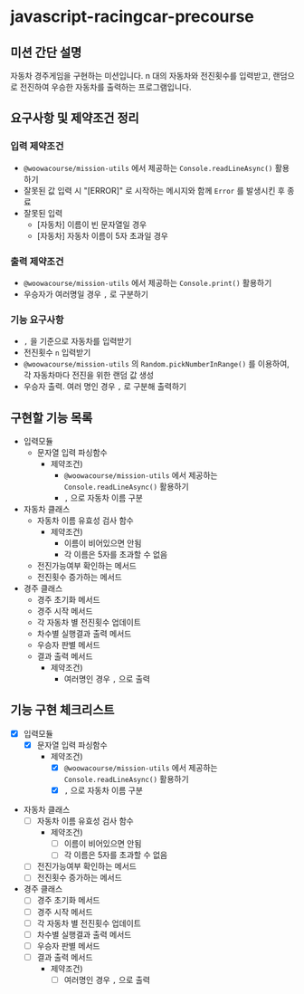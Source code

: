 # javascript-racingcar-precourse

## 미션 간단 설명

자동차 경주게임을 구현하는 미션입니다. n 대의 자동차와 전진횟수를 입력받고, 랜덤으로 전진하여 우승한 자동차를 출력하는 프로그램입니다.

## 요구사항 및 제약조건 정리

### 입력 제약조건

- `@woowacourse/mission-utils` 에서 제공하는 `Console.readLineAsync()` 활용하기
- 잘못된 값 입력 시 "\[ERROR]" 로 시작하는 메시지와 함께 `Error` 를 발생시킨 후 종료
- 잘못된 입력
  - \[자동차] 이름이 빈 문자열일 경우
  - \[자동차] 자동차 이름이 5자 초과일 경우

### 출력 제약조건

- `@woowacourse/mission-utils` 에서 제공하는 `Console.print()` 활용하기
- 우승자가 여러명일 경우 `,` 로 구분하기

### 기능 요구사항

- `,` 을 기준으로 자동차를 입력받기
- 전진횟수 `n` 입력받기
- `@woowacourse/mission-utils` 의 `Random.pickNumberInRange()` 를 이용하여, 각 자동차마다 전진을 위한 랜덤 값 생성
- 우승자 출력. 여러 명인 경우 `,` 로 구분해 출력하기

## 구현할 기능 목록

- 입력모듈
  - 문자열 입력 파싱함수
    - 제약조건)
      - `@woowacourse/mission-utils` 에서 제공하는 `Console.readLineAsync()` 활용하기
      - `,` 으로 자동차 이름 구분
- 자동차 클래스
  - 자동차 이름 유효성 검사 함수
    - 제약조건)
      - 이름이 비어있으면 안됨
      - 각 이름은 5자를 초과할 수 없음
  - 전진가능여부 확인하는 메서드
  - 전진횟수 증가하는 메서드
- 경주 클래스
  - 경주 초기화 메서드
  - 경주 시작 메서드
  - 각 자동차 별 전진횟수 업데이트
  - 차수별 실행결과 출력 메서드
  - 우승자 판별 메서드
  - 결과 출력 메서드
    - 제약조건)
      - 여러명인 경우 `,` 으로 출력

## 기능 구현 체크리스트

- [x] 입력모듈
  - [x] 문자열 입력 파싱함수
    - 제약조건)
      - [x] `@woowacourse/mission-utils` 에서 제공하는 `Console.readLineAsync()` 활용하기
      - [x] `,` 으로 자동차 이름 구분
- 자동차 클래스
  - [ ] 자동차 이름 유효성 검사 함수
    - 제약조건)
      - [ ] 이름이 비어있으면 안됨
      - [ ] 각 이름은 5자를 초과할 수 없음
  - [ ] 전진가능여부 확인하는 메서드
  - [ ] 전진횟수 증가하는 메서드
- 경주 클래스
  - [ ] 경주 초기화 메서드
  - [ ] 경주 시작 메서드
  - [ ] 각 자동차 별 전진횟수 업데이트
  - [ ] 차수별 실행결과 출력 메서드
  - [ ] 우승자 판별 메서드
  - [ ] 결과 출력 메서드
    - 제약조건)
      - [ ] 여러명인 경우 `,` 으로 출력
